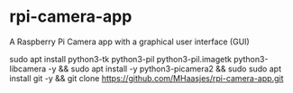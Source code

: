# rpi-camera-app
A Raspberry Pi Camera app  with a graphical user interface (GUI) 


sudo apt install python3-tk python3-pil python3-pil.imagetk python3-libcamera -y && sudo apt install -y python3-picamera2 && sudo sudo apt install git -y && git clone https://github.com/MHaasjes/rpi-camera-app.git
